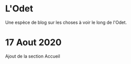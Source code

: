 # L'Odet
Une espèce de blog sur les choses à voir le long de l'Odet.

# 17 Aout 2020
Ajout de la section Accueil
